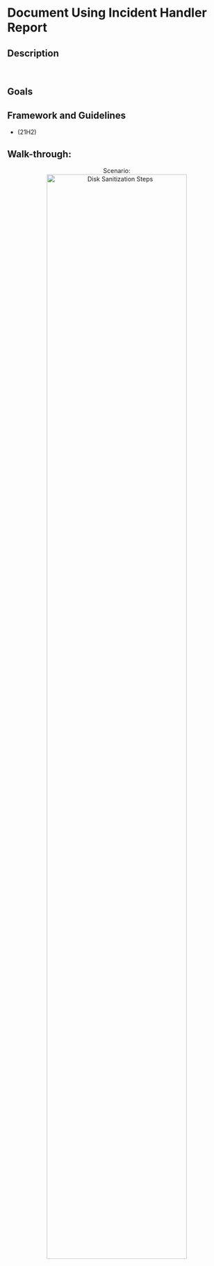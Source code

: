 <h1>Document Using Incident Handler Report</h1>

<h2>Description</h2>

<br />


<h2>Goals</h2>


<h2>Framework and Guidelines </h2>

- <b></b> (21H2)

<h2>Walk-through:</h2>

<p align="center">
Scenario: <br/>
<img src="https://imgur.com/stKQ2En.png" height="80%" width="80%" alt="Disk Sanitization Steps"/>
<br />

